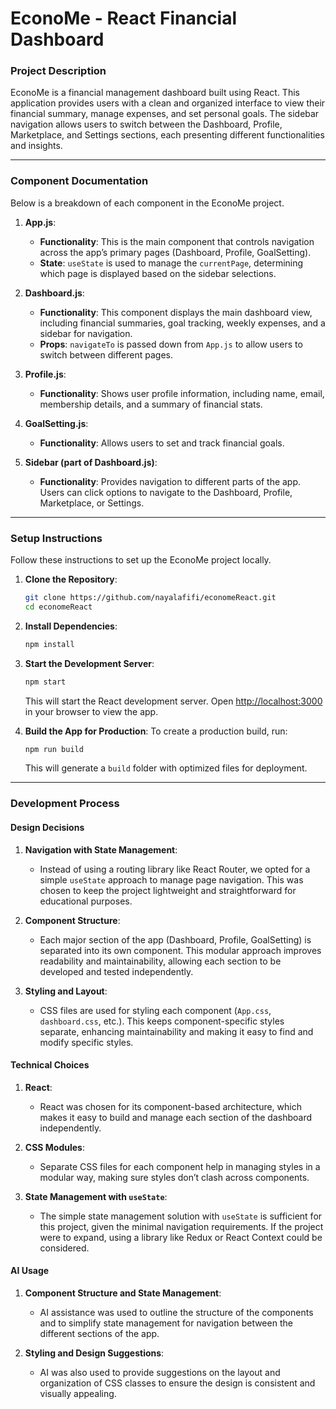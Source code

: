 
# EconoMe - React Financial Dashboard

### Project Description

EconoMe is a financial management dashboard built using React. This application provides users with a clean and organized interface to view their financial summary, manage expenses, and set personal goals. The sidebar navigation allows users to switch between the Dashboard, Profile, Marketplace, and Settings sections, each presenting different functionalities and insights.

---

### Component Documentation

Below is a breakdown of each component in the EconoMe project.

1. **App.js**:  
   - **Functionality**: This is the main component that controls navigation across the app’s primary pages (Dashboard, Profile, GoalSetting).
   - **State**: `useState` is used to manage the `currentPage`, determining which page is displayed based on the sidebar selections.
   
2. **Dashboard.js**:
   - **Functionality**: This component displays the main dashboard view, including financial summaries, goal tracking, weekly expenses, and a sidebar for navigation.
   - **Props**: `navigateTo` is passed down from `App.js` to allow users to switch between different pages.
   
3. **Profile.js**:
   - **Functionality**: Shows user profile information, including name, email, membership details, and a summary of financial stats.
   
4. **GoalSetting.js**:
   - **Functionality**: Allows users to set and track financial goals.
   
5. **Sidebar (part of Dashboard.js)**:
   - **Functionality**: Provides navigation to different parts of the app. Users can click options to navigate to the Dashboard, Profile, Marketplace, or Settings.

---

### Setup Instructions

Follow these instructions to set up the EconoMe project locally.

1. **Clone the Repository**:
   ```bash
   git clone https://github.com/nayalafifi/economeReact.git
   cd economeReact
   ```

2. **Install Dependencies**:
   ```bash
   npm install
   ```

3. **Start the Development Server**:
   ```bash
   npm start
   ```
   This will start the React development server. Open [http://localhost:3000](http://localhost:3000) in your browser to view the app.

4. **Build the App for Production**:
   To create a production build, run:
   ```bash
   npm run build
   ```
   This will generate a `build` folder with optimized files for deployment.

---

### Development Process

#### Design Decisions

1. **Navigation with State Management**:
   - Instead of using a routing library like React Router, we opted for a simple `useState` approach to manage page navigation. This was chosen to keep the project lightweight and straightforward for educational purposes.
   
2. **Component Structure**:
   - Each major section of the app (Dashboard, Profile, GoalSetting) is separated into its own component. This modular approach improves readability and maintainability, allowing each section to be developed and tested independently.

3. **Styling and Layout**:
   - CSS files are used for styling each component (`App.css`, `dashboard.css`, etc.). This keeps component-specific styles separate, enhancing maintainability and making it easy to find and modify specific styles.

#### Technical Choices

1. **React**:
   - React was chosen for its component-based architecture, which makes it easy to build and manage each section of the dashboard independently.
   
2. **CSS Modules**:
   - Separate CSS files for each component help in managing styles in a modular way, making sure styles don’t clash across components.

3. **State Management with `useState`**:
   - The simple state management solution with `useState` is sufficient for this project, given the minimal navigation requirements. If the project were to expand, using a library like Redux or React Context could be considered.

#### AI Usage

1. **Component Structure and State Management**:
   - AI assistance was used to outline the structure of the components and to simplify state management for navigation between the different sections of the app. 
   
2. **Styling and Design Suggestions**:
   - AI was also used to provide suggestions on the layout and organization of CSS classes to ensure the design is consistent and visually appealing.

